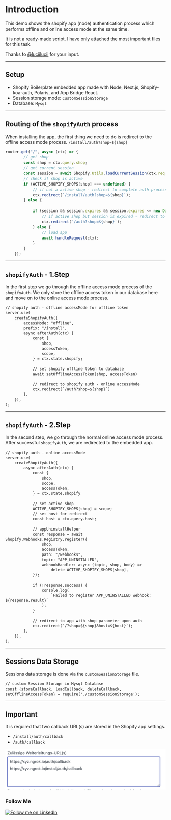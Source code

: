# Introduction
This demo shows the shopify app (node) authentication process which performs offline and online access mode at the same time.

It is not a ready-made script. I have only attached the most important files for this task.

Thanks to [@luciilucii](https://github.com/luciilucii) for your input.

---

## Setup
* Shopify Boilerplate embedded app made with Node, Next.js, Shopify-koa-auth, Polaris, and App Bridge React. 
* Session storage mode: `CustomSessionStorage`
* Database: `Mysql`

---

## Routing of the `shopifyAuth` process
When installing the app, the first thing we need to do is redirect to the offline access mode process.
`/install/auth?shop=${shop}`

```javascript
router.get("/", async (ctx) => {
        // get shop
        const shop = ctx.query.shop;
        // get current session
        const session = await Shopify.Utils.loadCurrentSession(ctx.req, ctx.res)
        // check if shop is active
        if (ACTIVE_SHOPIFY_SHOPS[shop] === undefined) {
            // if not a active shop - redirect to complete auth process offline & online
            ctx.redirect(`/install/auth?shop=${shop}`);
        } else {

            if (session && session.expires && session.expires <= new Date()) {
                // if active shop but session is expired - redirect to online authProcess
                ctx.redirect(`/auth?shop=${shop}`);
            } else {
                // load app
                await handleRequest(ctx);
            }
        }
    });
```

---

## `shopifyAuth` - 1.Step
In the first step we go through the offline access mode process of the `shopifyAuth`.
We only store the offline access token in our database here and move on to the online access mode process.

```node
// shopify auth - offline accessMode for offline token
server.use(
    createShopifyAuth({
        accessMode: "offline",
        prefix: "/install",
        async afterAuth(ctx) {
            const {
                shop,
                accessToken,
                scope,
            } = ctx.state.shopify;

            // set shopify offline token to database
            await setOfflineAccessToken(shop, accessToken)

            // redirect to shopify auth - online accessMode
            ctx.redirect(`/auth?shop=${shop}`)
        },
    }),
);
```

---

## `shopifyAuth` - 2.Step
In the second step, we go through the normal online access mode process.
After successful `shopifyAuth`, we are redirected to the embedded app.
```node
// shopify auth - online accessMode
server.use(
    createShopifyAuth({
        async afterAuth(ctx) {
            const {
                shop,
                scope,
                accessToken,
            } = ctx.state.shopify

            // set active shop
            ACTIVE_SHOPIFY_SHOPS[shop] = scope;
            // set host for redirect
            const host = ctx.query.host;

            // appUninstallHelper
            const response = await Shopify.Webhooks.Registry.register({
                shop,
                accessToken,
                path: "/webhooks",
                topic: "APP_UNINSTALLED",
                webhookHandler: async (topic, shop, body) =>
                    delete ACTIVE_SHOPIFY_SHOPS[shop],
            });

            if (!response.success) {
                console.log(
                    `Failed to register APP_UNINSTALLED webhook: ${response.result}`
                );
            }

            // redirect to app with shop parameter upon auth
            ctx.redirect(`/?shop=${shop}&host=${host}`);
        },
    }),
);
```

---

## Sessions Data Storage 
Sessions data storage is done via the `customSessionStorage` file.
```node
// custom Session Storage in Mysql Database
const {storeCallback, loadCallback, deleteCallback, setOfflineAccessToken} = require('./customSessionStorage');
```

---

## Important
It is required that two callback URL(s) are stored in the Shopify app settings.

- `/install/auth/callback`
- `/auth/callback`

![This is an image](./callback-urls.png)

### Follow Me
[![Follow me on LinkedIn](https://img.shields.io/badge/LinkedIn-Aregtech-blue?style=flat&logo=linkedin&logoColor=b0c0c0&labelColor=363D44)](https://www.linkedin.com/company/aregtech) 